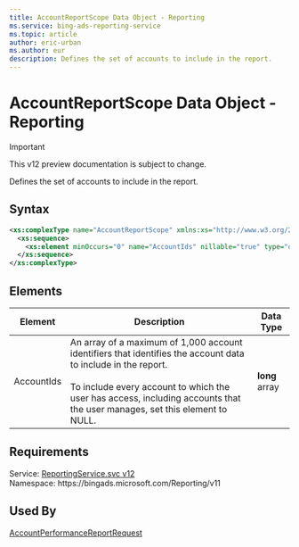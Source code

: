 ```yaml
---
title: AccountReportScope Data Object - Reporting
ms.service: bing-ads-reporting-service
ms.topic: article
author: eric-urban
ms.author: eur
description: Defines the set of accounts to include in the report.
---
```

# AccountReportScope Data Object - Reporting

> [!IMPORTANT]
> This v12 preview documentation is subject to change.

Defines the set of accounts to include in the report.

## Syntax
```xml
<xs:complexType name="AccountReportScope" xmlns:xs="http://www.w3.org/2001/XMLSchema">
  <xs:sequence>
    <xs:element minOccurs="0" name="AccountIds" nillable="true" type="q1:ArrayOflong" xmlns:q1="http://schemas.microsoft.com/2003/10/Serialization/Arrays" />
  </xs:sequence>
</xs:complexType>
```

## <a name="elements"></a>Elements

|Element|Description|Data Type|
|-----------|---------------|-------------|
|<a name="accountids"></a>AccountIds|An array of a maximum of 1,000 account identifiers that identifies the account data to include in the report.<br /><br />To include every account to which the user has access, including accounts that the user manages, set this element to NULL.|**long** array|

## Requirements
Service: [ReportingService.svc v12](https://reporting.api.bingads.microsoft.com/Api/Advertiser/Reporting/v11/ReportingService.svc)  
Namespace: https\://bingads.microsoft.com/Reporting/v11  

## Used By
[AccountPerformanceReportRequest](accountperformancereportrequest.md)  
